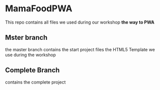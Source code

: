 # MamaFoodPWA
This repo contains all files we used during our workshop **the way to PWA**

## Mster branch 
the master branch contains the start project files the HTML5 Template we use during the workshop 

## Complete Branch 
contains the complete project
